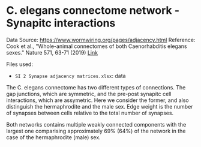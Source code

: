 # C. elegans connectome network - Synapitc interactions

Data Source: <https://www.wormwiring.org/pages/adjacency.html>
Reference: Cook et al., "Whole-animal connectomes of both Caenorhabditis elegans sexes." Nature 571, 63-71 (2019) [Link](https://www.nature.com/articles/s41586-019-1352-7)

Files used:
- `SI 2 Synapse adjacency matrices.xlsx`: data

The C. elegans connectome has two different types of connections. The gap junctions, which are symmetric, and the pre-post synapitc cell interactions, which are assymetric. Here we consider the former, and also distinguish the hermaphrodite and the male sex. Edge weight is the number of synapses between cells relative to the total number of synapses.

Both networks contains multiple weakly connected components with the largest one comparising approximately 69% (64%) of the network in the case of the hermaphrodite (male) sex.
